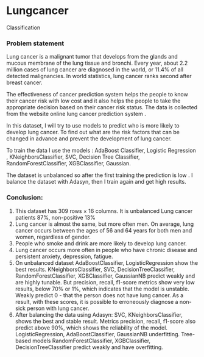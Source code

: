 # Lungcancer
Classification

### Problem statement
Lung cancer is a malignant tumor that develops from the glands and mucous membrane of the lung tissue and bronchi. 
Every year, about 2.2 million cases of lung cancer are diagnosed in the world, or 11.4% of all detected malignancies. In world statistics, lung cancer ranks second after breast cancer.

The effectiveness of cancer prediction system helps the people to know their cancer risk with low cost and it also helps the people to take the appropriate decision based on their cancer risk status.
The data is collected from the website online lung cancer prediction system .

In this dataset, I will try to use models to predict who is more likely to develop lung cancer. 
To find out what are the risk factors that can be changed in advance and prevent the development of lung cancer.

To train the data I use the models : AdaBoost Classifier, 
                                     Logistic Regression , 
                                     KNeighborsClassifier, 
                                     SVC, 
                                     Decision Tree Classifier, 
                                     RandomForestClassifier, 
                                     XGBClassifier, 
                                     Gaussian.

The dataset is unbalanced so after the first training the prediction is low .
I balance the dataset with Adasyn, then I train again and get high results. 


### Conclusion: 
1. This dataset has 309 rows × 16 columns. It is unbalanced Lung cancer patients 87%, non-positive 13%
2. Lung cancer is almost the same, but more often men. On average, lung cancer occurs between the ages of 56 and 64 years for both men and women, regardless of gender.
3. People who smoke and drink are more likely to develop lung cancer. 
4. Lung cancer occurs more often in people who have chronic disease and persistent anxiety, depression, fatigue. 
5. On unbalanced dataset AdaBoostClassifier, LogisticRegression show the best results.
KNeighborsClassifier, SVC, DecisionTreeClassifier, RandomForestClassifier, XGBClassifier, GaussianNB predict weakly and are highly tunable. 
But precision, recall, f1-score metrics show very low results, below 70% or 1%, which indicates that the model is unstable. 
Weakly predict 0 - that the person does not have lung cancer.  As a result, with these scores, it is possible to erroneously diagnose a non-sick person with lung cancer. 
7.  After balancing the data using Adasyn: SVC, KNeighborsClassifier, shows the best and stable result. 
Metrics precision, recall, f1-score also predict above 90%, which shows the reliability of the model. LogisticRegression, AdaBoostClassifier, GaussianNB underfitting. 
Tree-based models RandomForestClassifier, XGBClassifier, DecisionTreeClassifier predict weakly and have overfitting.
